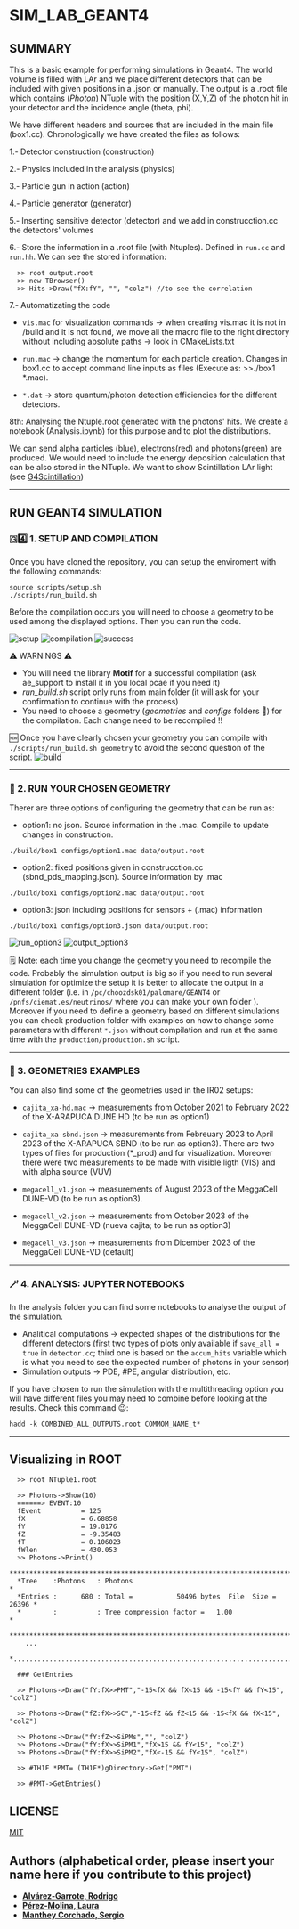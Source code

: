 # SIM_LAB_GEANT4

## SUMMARY

This is a basic example for performing simulations in Geant4. The world volume is filled with LAr and we place different detectors
that can be included with given positions in a .json or manually. The output is a .root file which contains (_Photon_) NTuple with the position (X,Y,Z) of the photon hit in your detector and the incidence angle (theta, phi).

We have different headers and sources that are included in the main file (box1.cc).
Chronologically we have created the files as follows:

1.- Detector construction (construction)

2.- Physics included in the analysis (physics)

3.- Particle gun in action (action)

4.- Particle generator (generator)

5.- Inserting sensitive detector (detector) and we add in construcction.cc the detectors' volumes

6.- Store the information in a .root file (with Ntuples). Defined in ```run.cc``` and ```run.hh```. We can see the stored information:

```console
  >> root output.root
  >> new TBrowser()
  >> Hits->Draw("fX:fY", "", "colz") //to see the correlation
```

7.- Automatizating the code

* ```vis.mac``` for visualization commands -> when creating vis.mac it is not in /build and it is not found, we move all the macro file 
  to the right directory without including absolute paths -> look in CMakeLists.txt
  
* `run.mac` -> change the momentum for each particle creation. Changes in box1.cc to accept command line inputs as files (Execute as: >>./box1 *.mac).

* `*.dat` -> store quantum/photon detection efficiencies for the different detectors.

8th: Analysing the Ntuple.root generated with the photons' hits. We create a notebook (Analysis.ipynb) for this purpose and to plot the distributions.

We can send alpha particles (blue), electrons(red) and photons(green) are produced. 
We would need to include the energy deposition calculation that can be also stored in the NTuple.
We want to show Scintillation LAr light (see [G4Scintillation](https://apc.u-paris.fr/~franco/g4doxy/html/classG4Scintillation.html))

-----------------------------------------------------------------------------------------------------------------------------------------------------

## RUN GEANT4 SIMULATION

### 🇬4️⃣ 1. SETUP AND COMPILATION

Once you have cloned the repository, you can setup the enviroment with the following commands:

```console
source scripts/setup.sh
./scripts/run_build.sh
```

Before the compilation occurs you will need to choose a geometry to be used among the displayed options. Then you can run the code.

![setup](https://github.com/CIEMAT-Neutrino/SIM_LAB_GEANT4/assets/80100549/83ecf83e-d368-4be5-b1f2-98375f88d920)
![compilation](https://github.com/CIEMAT-Neutrino/SIM_LAB_GEANT4/assets/80100549/89fbd956-3177-4630-9296-3bafe01e99c6)
![success](https://github.com/CIEMAT-Neutrino/SIM_LAB_GEANT4/assets/80100549/5eb0b15b-0b8e-4fc3-ac29-aef5298a0816)

⚠️ WARNINGS ⚠️

* You will need the library **Motif** for a successful compilation (ask ae_support to install it in you local pcae if you need it)
* _run_build.sh_ script only runs from main folder (it will ask for your confirmation to continue with the process)
* You need to choose a geometry (_geometries_ and _configs_ folders 📂) for the compilation. Each change need to be recompiled !!

🆕 Once you have clearly chosen your geometry you can compile with ```./scripts/run_build.sh geometry``` to avoid the second question of the script.
![build](https://github.com/CIEMAT-Neutrino/SIM_LAB_GEANT4/assets/80100549/b5648858-3a74-4393-bf29-8cd26bd02b36)

-----------------------------------------------------------------------------------------------------------------------------------------------------

### 👾 2. RUN YOUR CHOSEN GEOMETRY

Therer are three options of configuring the geometry that can be run as:

* option1: no json. Source information in the .mac. Compile to update changes in construction.

```console
./build/box1 configs/option1.mac data/output.root
```

* option2: fixed positions given in construcction.cc (sbnd_pds_mapping.json). Source information by .mac

```console
./build/box1 configs/option2.mac data/output.root
```

* option3: json including positions for sensors + (.mac) information

```console
./build/box1 configs/option3.json data/output.root
```

![run_option3](https://github.com/CIEMAT-Neutrino/SIM_LAB_GEANT4/assets/80100549/47a9cddc-dc6e-43fb-b0b5-92d9071cc077)
![output_option3](https://github.com/CIEMAT-Neutrino/SIM_LAB_GEANT4/assets/80100549/0c6a1eab-9b91-479d-8438-5bf29c3d454d)

🗒️ Note: each time you change the geometry you need to recompile the code. Probably the simulation output is big so if you need to run several simulation for optimize the setup it is better to allocate the output in a different folder (i.e. in ```/pc/choozdsk01/palomare/GEANT4``` or ```/pnfs/ciemat.es/neutrinos/```  where you can make your own folder ).
Moreover if you need to define a geometry based on different simulations you can check production folder with examples on how to change some parameters with different ```*.json``` without compilation and run at the same time with the ```production/production.sh``` script.

-----------------------------------------------------------------------------------------------------------------------------------------------------

### 🧪 3. GEOMETRIES EXAMPLES

You can also find some of the geometries used in the IR02 setups:

* ```cajita_xa-hd.mac``` -> measurements from October 2021 to February 2022 of the X-ARAPUCA DUNE HD (to be run as option1)

* ```cajita_xa-sbnd.json``` -> measurements from Febreuary 2023 to April 2023 of the X-ARAPUCA SBND (to be run as option3). 
    There are two types of files for production (*_prod) and for visualization. 
    Moreover there were two measurements to be made with visible ligth (VIS) and with alpha source (VUV)
* ```megacell_v1.json``` -> measurements of August 2023 of the MeggaCell DUNE-VD (to be run as option3).
* ```megacell_v2.json``` -> measurements from October 2023 of the MeggaCell DUNE-VD (nueva cajita; to be run as option3)
* ```megacell_v3.json``` -> measurements from Dicember 2023 of the MeggaCell DUNE-VD (default)

-----------------------------------------------------------------------------------------------------------------------------------------------------

### 🪄 4. ANALYSIS: JUPYTER NOTEBOOKS

In the analysis folder you can find some notebooks to analyse the output of the simulation.

* Analitical computations -> expected shapes of the distributions for the different detectors (first two types of plots only available if ```save_all = true``` in ```detector.cc```; third one is based on the ```accum_hits``` variable which is what you need to see the expected number of photons in your sensor)
* Simulation outputs -> PDE, #PE, angular distribution, etc.

If you have chosen to run the simulation with the multithreading option you will have different files you may need to combine before looking at the results. Check this command 😉:

```console
hadd -k COMBINED_ALL_OUTPUTS.root COMMOM_NAME_t*
```

-----------------------------------------------------------------------------------------------------------------------------------------------------

## Visualizing in ROOT

```console
  >> root NTuple1.root

  >> Photons->Show(10)
  ======> EVENT:10
  fEvent          = 125
  fX              = 6.68858
  fY              = 19.8176
  fZ              = -9.35483
  fT              = 0.106023
  fWlen           = 430.053
  >> Photons->Print()
  ******************************************************************************
  *Tree    :Photons   : Photons                                                *
  *Entries :      680 : Total =           50496 bytes  File  Size =      26396 *
  *        :          : Tree compression factor =   1.00                       *
  ******************************************************************************
    ...
  *............................................................................*

  ### GetEntries

  >> Photons->Draw("fY:fX>>PMT","-15<fX && fX<15 && -15<fY && fY<15", "colZ")

  >> Photons->Draw("fZ:fX>>SC","-15<fZ && fZ<15 && -15<fX && fX<15", "colZ")

  >> Photons->Draw("fY:fZ>>SiPMs","", "colZ")
  >> Photons->Draw("fY:fX>>SiPM1","fX>15 && fY<15", "colZ")
  >> Photons->Draw("fY:fX>>SiPM2","fX<-15 && fY<15", "colZ")

  >> #TH1F *PMT= (TH1F*)gDirectory->Get("PMT")

  >> #PMT->GetEntries()
```

## LICENSE

[MIT](https://choosealicense.com/licenses/mit/)

## Authors (alphabetical order, please insert your name here if you contribute to this project)

* [**Alvárez-Garrote, Rodrigo**](https://github.com/rodralva)
* [**Pérez-Molina, Laura**](https://github.com/LauPM)
* [**Manthey Corchado, Sergio**](https://github.com/mantheys)
